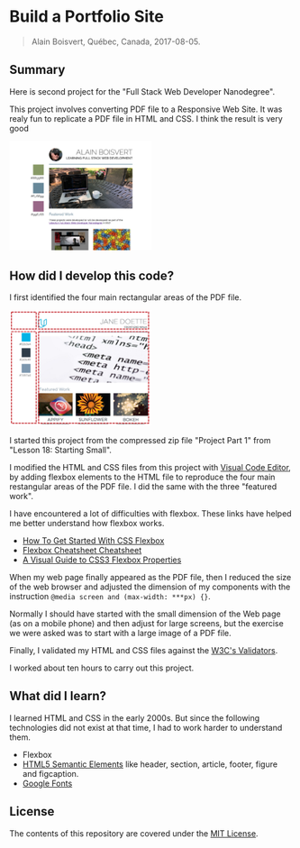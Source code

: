 # Build a Portfolio Site
> Alain Boisvert, Québec, Canada, 2017-08-05.<br>

## Summary

Here is second project for the "Full Stack Web Developer Nanodegree".

This project involves converting PDF file to a Responsive Web Site. It was realy fun to replicate a PDF file in HTML and CSS. I think the result is very good

<img src="img/screen1.png" width=50%>

## How did I develop this code?

I first identified the four main rectangular areas of the PDF file.

<img src="img/screen2.png" width=50%>

I started this project from the compressed zip file "Project Part 1" from "Lesson 18: Starting Small".

I modified the HTML and CSS files from this project with [Visual Code Editor](https://code.visualstudio.com/),
by adding flexbox elements to the HTML file to reproduce the four main restangular areas
of the PDF file. I did the same with the three "featured work".

I have encountered a lot of difficulties with flexbox. 
These links have helped me better understand how flexbox works.
- [How To Get Started With CSS Flexbox](https://paulund.co.uk/css-flexbox)
- [Flexbox Cheatsheet Cheatsheet](http://jonibologna.com/content/images/flexboxsheet.pdf)
- [A Visual Guide to CSS3 Flexbox Properties](https://scotch.io/tutorials/a-visual-guide-to-css3-flexbox-properties)

When my web page finally appeared as the PDF file, then I reduced the size of the web browser and adjusted the dimension of my components with the instruction `@media screen and (max-width: ***px) {}`.

Normally I should have started with the small dimension of the Web page (as on a mobile phone) and then adjust for large screens, but the exercise we were asked was to start with a large image of a PDF file.

Finally, I validated my HTML and CSS files against the [W3C's Validators](https://validator.w3.org/).

I worked about ten hours to carry out this project.

## What did I learn?

I learned HTML and CSS in the early 2000s. But since the following technologies did not exist at that time, I had to work harder to understand them.

- Flexbox
- [HTML5 Semantic Elements](https://www.w3schools.com/html/html5_semantic_elements.asp) like header, section, article, footer, figure and figcaption.
- [Google Fonts](https://fonts.google.com)

## License

The contents of this repository are covered under the [MIT License](LICENSE).

